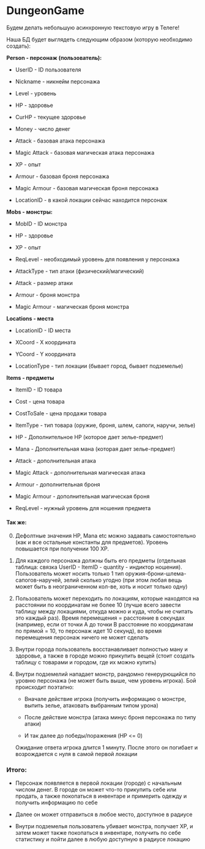 # DungeonGame

Будем делать небольшую асинхронную текстовую игру в Телеге!

Наша БД будет выглядеть следующим образом (которую необходимо создать):

**Person - персонаж (пользователь):**

* UserID - ID пользователя

* Nickname - никнейм персонажа

* Level - уровень

* HP - здоровье

* CurHP - текущее здоровье

* Money - число денег

* Attack - базовая атака персонажа

* Magic Attack - базовая магическая атака персонажа

* XP - опыт

* Armour - базовая броня персонажа

* Magic Armour - базовая магическая броня персонажа

* LocationID - в какой локации сейчас находится персонаж

**Mobs - монстры:**

* MobID - ID монстра

* HP - здоровье

* XP - опыт

* ReqLevel - необходимый уровень для появления у персонажа 

* AttackType - тип атаки (физический/магический)

* Attack - размер атаки

* Armour - броня монстра

* Magic Armour - магическая броня монстра

**Locations - места**

* LocationID - ID места

* XCoord - X координата

* YCoord - Y координата

* LocationType - тип локации (бывает город, бывает подземелье)

**Items - предметы**

* ItemID - ID товара

* Cost - цена товара

* CostToSale - цена продажи товара

* ItemType - тип товара (оружие, броня, шлем, сапоги, наручи, зелье)

* HP - Дополнительное HP (которое дает зелье-предмет)

* Mana - Дополнительная мана (которая дает зелье-предмет)

* Attack - дополнительная атака

* Magic Attack - дополнительная магическая атака

* Armour - дополнительная броня

* Magic Armour - дополнительная магическая броня

* ReqLevel - нужный уровень для ношения предмета




<h4> Так же: </h4>

0. Дефолтные значения HP, Mana etc можно задавать самостоятельно (как и все остальные константы для предметов). Уровень повышается при получении 100 XP.

1. Для каждого персонажа должны быть его предметы (отдельная таблица: связка UserID - ItemID - quantity - индиктор ношения). Пользователь может носить только 1 тип оружия-брони-шлема-сапогов-наручей, зелий сколько угодно (при этом любая вещь может быть в неограниченном кол-ве, хоть и носит только одну)

2. Пользователь может переходить по локациям, которые находятся на расстоянии по координатам не более 10 (лучше всего завести таблицу между локациями, откуда можно и куда, чтобы не считать это каждый раз). Время перемещения = расстояние в секундах (например, если от точки A до точки B расстояние по координатам по прямой = 10, то персонаж идет 10 секунд), во время перемещения персонаж ничего не может сделать

3. Внутри города пользователь восстанавливает полностью ману и здоровье, а также в городе можно прикупить вещей (стоит создать таблицу с товарами и городом, где их можно купить)

4. Внутри подземелий нападает монстр, рандомно генерурющийся по уровню персонажа (не может быть выше, чем уровень игрока). Бой происходит поэтапно:

    * Вначале действие игрока (получить информацию о монстре, выпить зелье, атаковать выбранным типом урона)

    * После действие монстра (атака минус броня персонажа по типу атаки)

    * И так далее до победы/поражения (HP <= 0)

    Ожидание ответа игрока длится 1 минуту. После этого он погибает и возрождается с нуля в самой первой локации
    
<h3> Итого: </h3>

* Персонаж появляется в первой локации (городе) с начальным числом денег. В городе он может что-то прикупить себе или продать, а также покопаться в инвентаре и примерить одежду и получить информацию по себе

* Далее он может отправиться в любое место, доступное в радиусе

* Внутри подземелья пользователь убивает монстра, получает XP, и затем может также покопаться в инвентаре, получить по себе статистику и пойти далее в любую доступную в радиусе локацию
